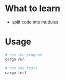 # What to learn
* split code into mudules


# Usage
```bash
# run the program
cargo run

# run the tests
cargo test
```